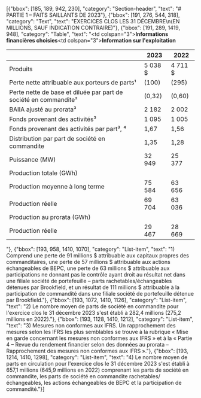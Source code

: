 [{"bbox": [185, 189, 942, 230], "category": "Section-header", "text": "# PARTIE 1 – FAITS SAILLANTS DE 2023"}, {"bbox": [191, 276, 544, 318], "category": "Text", "text": "EXERCICES CLOS LES 31 DÉCEMBRE\n(EN MILLIONS, SAUF INDICATION CONTRAIRE)"}, {"bbox": [191, 289, 1419, 948], "category": "Table", "text": "<table><thead><tr><th></th><th>2023</th><th>2022</th></tr></thead><tbody><tr><td colspan=\"3\"><strong>Informations financières choisies</strong></td></tr><tr><td>Produits</td><td>5 038 $</td><td>4 711 $</td></tr><tr><td>Perte nette attribuable aux porteurs de parts¹</td><td>(100)</td><td>(295)</td></tr><tr><td>Perte nette de base et diluée par part de société en commandite²</td><td>(0,32)</td><td>(0,60)</td></tr><tr><td>BAIIA ajusté au prorata³</td><td>2 182</td><td>2 002</td></tr><tr><td>Fonds provenant des activités³</td><td>1 095</td><td>1 005</td></tr><tr><td>Fonds provenant des activités par part³, ⁴</td><td>1,67</td><td>1,56</td></tr><tr><td>Distribution par part de société en commandite</td><td>1,35</td><td>1,28</td></tr><tr><td colspan=\"3\"><strong>Information sur l'exploitation</strong></td></tr><tr><td>Puissance (MW)</td><td>32 949</td><td>25 377</td></tr><tr><td>Production totale (GWh)</td><td></td><td></td></tr><tr><td>Production moyenne à long terme</td><td>75 584</td><td>63 656</td></tr><tr><td>Production réelle</td><td>69 704</td><td>63 036</td></tr><tr><td>Production au prorata (GWh)</td><td></td><td></td></tr><tr><td>Production réelle</td><td>29 467</td><td>28 669</td></tr></tbody></table>"}, {"bbox": [193, 958, 1410, 1070], "category": "List-item", "text": "1) Comprend une perte de 91 millions $ attribuable aux capitaux propres des commanditaires, une perte de 57 millions $ attribuable aux actions échangeables de BEPC, une perte de 63 millions $ attribuable aux participations ne donnant pas le contrôle ayant droit au résultat net dans une filiale société de portefeuille – parts rachetables/échangeables détenues par Brookfield, et un résultat de 111 millions $ attribuable à la participation de commandité dans une filiale société de portefeuille détenue par Brookfield."}, {"bbox": [193, 1072, 1410, 1126], "category": "List-item", "text": "2) Le nombre moyen de parts de société en commandite pour l'exercice clos le 31 décembre 2023 s'est établi à 282,4 millions (275,2 millions en 2022)."}, {"bbox": [193, 1128, 1410, 1212], "category": "List-item", "text": "3) Mesures non conformes aux IFRS. Un rapprochement des mesures selon les IFRS les plus semblables se trouve à la rubrique « Mise en garde concernant les mesures non conformes aux IFRS » et à la « Partie 4 – Revue du rendement financier selon des données au prorata – Rapprochement des mesures non conformes aux IFRS »."}, {"bbox": [193, 1214, 1410, 1298], "category": "List-item", "text": "4) Le nombre moyen de parts en circulation pour l'exercice clos le 31 décembre 2023 s'est établi à 657,1 millions (645,9 millions en 2022) comprenant les parts de société en commandite, les parts de société en commandite rachetables/échangeables, les actions échangeables de BEPC et la participation de commandité."}]